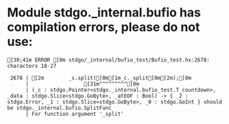 # Module stdgo._internal.bufio has compilation errors, please do not use:
```
[30;41m ERROR [0m stdgo/_internal/bufio_test/Bufio_test.hx:2678: characters 18-27

 2678 | [2m        _s.split([0m[1m_c._split[0m[2m);[0m
      |                  [31m^^^^^^^^^[0m
      | (_c : stdgo.Pointer<stdgo._internal.bufio_test.T_countdown>, _data : stdgo.Slice<stdgo.GoByte>, _atEOF : Bool) -> { _2 : stdgo.Error, _1 : stdgo.Slice<stdgo.GoByte>, _0 : stdgo.GoInt } should be stdgo._internal.bufio.SplitFunc
      | For function argument '_split'


```

